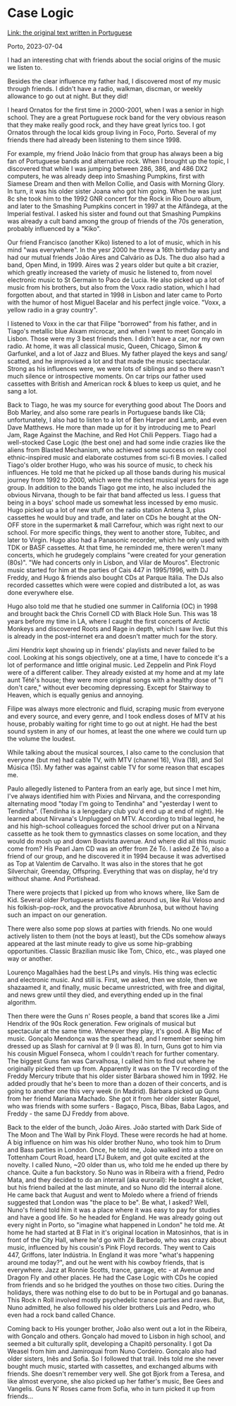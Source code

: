 # Case Logic

[Link: the original text written in Portuguese](/index-pt.md)

Porto, 2023-07-04 

I had an interesting chat with friends about the social origins of the music we listen to.

Besides the clear influence my father had, I discovered most of my music through friends. I didn't have a radio, walkman, discman, or weekly allowance to go out at night. But they did!

I heard Ornatos for the first time in 2000-2001, when I was a senior in high school. They are a great Portuguese rock band for the very obvious reason that they make really good rock, and they have great lyrics too. I got Ornatos through the local kids group living in Foco, Porto. Several of my friends there had already been listening to them since 1998.

For example, my friend João Inácio from that group has always been a big fan of Portuguese bands and alternative rock. When I brought up the topic, I discovered that while I was jumping between 286, 386, and 486 DX2 computers, he was already deep into Smashing Pumpkins, first with Siamese Dream and then with Mellon Collie, and Oasis with Morning Glory. In turn, it was his older sister Joana who got him going. When he was just 8c she took him to the 1992 GNR concert for the Rock in Rio Douro album, and later to the Smashing Pumpkins concert in 1997 at the Alfândega, at the Imperial festival. I asked his sister and found out that Smashing Pumpkins was already a cult band among the group of friends of the 70s generation, probably influenced by a "Kiko".

Our friend Francisco (another Kiko) listened to a lot of music, which in his mind "was everywhere". In the yesr 2000 he threw a 16th birthday party and had our mutual friends João Aires and Calvário as DJs. The duo also had a band, Open Mind, in 1999. Aires was 2 years older but quite a bit crazier, which greatly increased the variety of music he listened to, from novel electronic music to St Germain to Paco de Lucia. He also picked up a lot of music from his brothers, but also from the Voxx radio station, which I had forgotten about, and that started in 1998 in Lisbon and later came to Porto with the humor of host Miguel Bacelar and his perfect jingle voice. "Voxx, a yellow radio in a gray country".

I listened to Voxx in the car that Filipe "borrowed" from his father, and in Tiago's metallic blue Aixam microcar, and when I went to meet Gonçalo in Lisbon. Those were my 3 best friends then. I didn't have a car, nor my own radio. At home, it was all classical music, Queen, Chicago, Simon & Garfunkel, and a lot of Jazz and Blues. My father played the keys and sang/ scatted, and he improvised a lot and that made the music spectacular. Strong as his influences were, we were lots of siblings and so there wasn't much silence or introspective moments. On car trips our father used cassettes with British and American rock & blues to keep us quiet, and he sang a lot.

Back to Tiago, he was my source for everything good about The Doors and Bob Marley, and also some rare pearls in Portuguese bands like Clã; unfortunately, I also had to listen to a lot of Ben Harper and Lamb, and even Dave Matthews. He more than made up for it by introducing me to Pearl Jam, Rage Against the Machine, and Red Hot Chili Peppers. Tiago had a well-stocked Case Logic (the best one) and had some indie crazies like the aliens from Blasted Mechanism, who achieved some success on really cool ethnic-inspired music and elaborate costumes from sci-fi B movies. I called Tiago's older brother Hugo, who was his source of music, to check his influences. He told me that he picked up all those bands during his musical journey from 1992 to 2000, which were the richest musical years for his age group. In addition to the bands Tiago got me into, he also included the obvious Nirvana, though to be fair that band affected us less. I guess that being in a boys' school made us somewhat less incessed by emo music. Hugo picked up a lot of new stuff on the radio station Antena 3, plus cassettes he would buy and trade, and later on CDs he bought at the ON-OFF store in the supermarket & mall Carrefour, which was right next to our school. For more specific things, they went to another store, Tubitec, and later to Virgin. Hugo also had a Panasonic recorder, which he only used with TDK or BASF cassettes. At that time, he reminded me, there weren't many concerts, which he grudegely complains "were created for your generation (80s)". "We had concerts only in Lisbon, and Vilar de Mouros". Electronic music started for him at the parties of Cais 447 in 1995/1996, with DJ Freddy, and Hugo & friends also bought CDs at Parque Itália. The DJs also recorded cassettes which were were copied and distributed a lot, as was done everywhere else.

Hugo also told me that he studied one summer in California (OC) in 1998 and brought back the Chris Cornell CD with Black Hole Sun. This was 18 years before my time in LA, where I caught the first concerts of Arctic Monkeys and discovered Roots and Rage in depth, which I saw live. But this is already in the post-internet era and doesn't matter much for the story.

Jimi Hendrix kept showing up in friends' playlists and never failed to be cool. Looking at his songs objectively, one at a time, I have to concede it's a lot of performance and little original music. Led Zeppelin and Pink Floyd were of a different caliber. They already existed at my home and at my late aunt Tété's house; they were more original songs with a healthy dose of "I don't care," without ever becoming depressing. Except for Stairway to Heaven, which is equally genius and annoying.

Filipe was always more electronic and fluid, scraping music from everyone and every source, and every genre, and I took endless doses of MTV at his house, probably waiting for right time to go out at night. He had the best sound system in any of our homes, at least the one where we could turn up the volume the loudest.

While talking about the musical sources, I also came to the conclusion that everyone (but me) had cable TV, with MTV (channel 16), Viva (18), and Sol Música (15). My father was against cable TV for some reason that escapes me.

Paulo allegedly listened to Pantera from an early age, but since I met him, I've always identified him with Pixies and Nirvana, and the corresponding alternating mood "today I'm going to Tendinha" and "yesterday I went to Tendinha". (Tendinha is a lengedary club you'd end up at end of night). He learned about Nirvana's Unplugged on MTV. According to tribal legend, he and his high-school colleagues forced the school driver put on a Nirvana cassette as he took them to gymnastics classes on some location, and they would do mosh up and down Boavista avenue. And where did all this music come from? His Pearl Jam CD was an offer from Zé Tó. I asked Zé Tó, also a friend of our group, and he discovered it in 1994 because it was advertised as Top at Valentim de Carvalho. It was also in the stores that he got Silverchair, Greenday, Offspring. Everything that was on display, he'd try without shame. And Portishead.

There were projects that I picked up from who knows where, like Sam de Kid. Several older Portuguese artists floated around us, like Rui Veloso and his folkish-pop-rock, and the provocative Abrunhosa, but without having such an impact on our generation. 

There were also some pop slows at parties with friends. No one would actively listen to them (not the boys at least), but the CDs somehow always appeared at the last minute ready to give us some hip-grabbing opportunities. Classic Brazilian music like Tom, Chico, etc., was played one way or another.

Lourenço Magalhães had the best LPs and vinyls. His thing was eclectic and electronic music. And still is. First, we asked, then we stole, then we shazaamed it, and finally, music became unrestricted, with free and digital, and news grew until they died, and everything ended up in the final algorithm.

Then there were the Guns n' Roses people, a band that scores like a Jimi Hendrix of the 90s Rock generation. Few originals of musical but spectacular at the same time. Whenever they play, it's good. A Big Mac of music. Gonçalo Mendonça was the spearhead, and I remember seeing him dressed up as Slash for carnival at 9 (I was 8). In turn, Guns got to him via his cousin Miguel Fonseca, whom I couldn't reach for further comentary. The biggest Guns fan was Carvalhosa, I called him to find out where he originally picked them up from. Apparently it was on the TV recording of the Freddy Mercury tribute that his older sister Bárbara showed him in 1992. He added proudly that he's been to more than a dozen of their concerts, and is going to another one this very week (in Madrid). Bárbara picked up Guns from her friend Mariana Machado. She got it from her older sister Raquel, who was friends with some surfers - Bagaço, Pisca, Bibas, Baba Lagos, and Freddy - the same DJ Freddy from above.

Back to the elder of the bunch, João Aires. João started with Dark Side of The Moon and The Wall by Pink Floyd. These were records he had at home. A big influence on him was his older brother Nuno, who took him to Drum and Bass parties in London. Once, he told me, João walked into a store on Tottenham Court Road, heard LTJ Bukem, and got quite excited at the novelty. I called Nuno, ~20 older than us, who told me he ended up there by chance. Quite a fun backstory. So Nuno was in Ribeira with a friend, Pedro Mata, and they decided to do an interrail (aka eurorail): He bought a ticket, but his friend bailed at the last minute, and so Nuno did the interrail alone. He came back that August and went to Moledo where a friend of friends suggested that London was "the place to be". Be what, I asked? Well, Nuno's friend told him it was a place where it was easy to pay for studies and have a good life. So he headed for England. He was already going out every night in Porto, so "imagine what happened in London" he told me. At home he had started at B Flat in it's original location in Matosinhos, that is in front of the City Hall, where he'd go with Zé Barbedo, who was crazy about music, influenced by his cousin's Pink Floyd records. They went to Cais 447, Griffons, later Indústria. In England it was more "what's happening around me today?", and out he went with his cowboy friends, that is everywhere. Jazz at Ronnie Scotts, trance, garage, etc - at Avenue and Dragon Fly and other places. He had the Case Logic with CDs he copied from friends and so he bridged the youthes on those two cities. During the holidays, there was nothing else to do but to be in Portugal and go bananas. This Rock n Roll involved mostly psychedelic trance parties and raves. But, Nuno admitted, he also followed his older brothers Luís and Pedro, who even had a rock band called Chance.

Coming back to His younger brother, João also went out a lot in the Ribeira, with Gonçalo and others. Gonçalo had moved to Lisbon in high school, and seemed a bit culturally split, developing a Chapitô personality. I got Da Weasel from him and Jamiroquai from Nuno Cordeiro. Gonçalo also had older sisters, Inês and Sofia. So I followed that trail. Inês told me she never bought much music, started with cassettes, and exchanged albums with friends. She doesn't remember very well. She got Bjork from a Teresa, and like almost everyone, she also picked up her father's music, Bee Gees and Vangelis. Guns N’ Roses came from Sofia, who in turn picked it up from friends...
